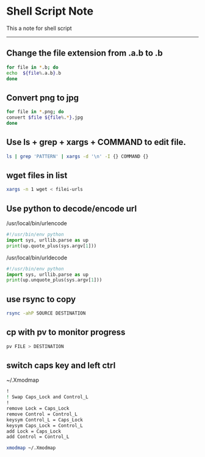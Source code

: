 # Shell Script Note

This a note for shell script

-------------------------------

## Change the file extension from .a.b to .b

```sh
for file in *.b; do   
echo  ${file%.a.b}.b    
done
```
## Convert png to jpg

```sh
for file in *.png; do 
convert $file ${file%.*}.jpg
done
```


## Use ls + grep + xargs + COMMAND to edit file.

```sh
ls | grep 'PATTERN' | xargs -d '\n' -I {} COMMAND {}
```

## wget files in list

```sh
xargs -n 1 wget < filei-urls
```

## Use python to decode/encode url

/usr/local/bin/urlencode

```python
#!/usr/bin/env python
import sys, urllib.parse as up 
print(up.quote_plus(sys.argv[1]))
```

/usr/local/bin/urldecode

```python
#!/usr/bin/env python
import sys, urllib.parse as up 
print(up.unquote_plus(sys.argv[1]))
```

## use rsync to copy 

```sh
rsync -ahP SOURCE DESTINATION
```

## cp with pv to monitor progress

```sh
pv FILE > DESTINATION
```

## switch caps key and left ctrl

~/.Xmodmap

```sh
!
! Swap Caps_Lock and Control_L
!
remove Lock = Caps_Lock
remove Control = Control_L
keysym Control_L = Caps_Lock
keysym Caps_Lock = Control_L
add Lock = Caps_Lock
add Control = Control_L
```

```sh
xmodmap ~/.Xmodmap
```


